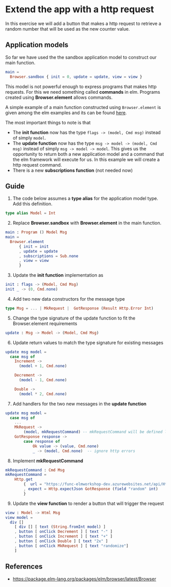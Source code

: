 # Extend the app with a http request

In this exercise we will add a button that makes a http request to retrieve a random number that will be used as the new counter value.

## Application models

So far we have used the the sandbox application model to construct our main function.

```elm
main =
  Browser.sandbox { init = 0, update = update, view = view }
```

This model is not powerful enough to express programs that makes http requests. For this we need something called **commands** in elm. Programs created using **Browser.element** allows commands.

A simple example of a main function constructed using ```Browser.element``` is given among the elm examples and its can be found [here](https://elm-lang.org/examples/book).

The most important things to note is that
* The **init function** now has the type ```flags -> (model, Cmd msg)``` instead of simply ```model```.
* The **update function** now has the type ```msg -> model -> (model, Cmd msg)``` instead of simply ```msg -> model -> model```. This gives us the opportunity to return both a new application model and a command that the elm framework will execute for us. In this example we will create a http request command.
* There is a new **subscriptions function** (not needed now)

## Guide

1. The code below assumes a **type alias** for the application model type. Add this definition.

```elm
type alias Model = Int
```

2. Replace **Browser.sandbox** with **Browser.element** in the main function.

```elm
main : Program () Model Msg
main =
  Browser.element
      { init = init
      , update = update
      , subscriptions = Sub.none
      , view = view
      }
```

3. Update the **init function** implementation as

```elm
init : flags -> (Model, Cmd Msg)
init _ -> (0, Cmd.none)
```

4. Add two new data constructors for the message type

```elm
type Msg = ... | MkRequest |  GotResponse (Result Http.Error Int)
```

5. Change the type signature of the update function to fit the Browser.element requirements

```elm
update : Msg -> Model -> (Model, Cmd Msg)
```

6. Update return values to match the type signature for existing messages

```elm
update msg model =
  case msg of
    Increment ->
      (model + 1, Cmd.none)

    Decrement ->
      (model - 1, Cmd.none)

    Double ->
      (model * 2, Cmd.none)
```

7. Add handlers for the two new messages in the **update function** 

```elm
update msg model =
  case msg of
    ...
    MkRequest -> 
        (model, mkRequestCommand) -- mkRequestCommand will be defined later
    GotResponse response ->
        case response of
            Ok value -> (value, Cmd.none)
            _ -> (model, Cmd.none)  -- ignore http errors
```

8. Implement **mkRequestCommand**

```elm
mkRequestCommand : Cmd Msg
mkRequestCommand = 
    Http.get
        {  url = "https://func-elmworkshop-dev.azurewebsites.net/api/HttpTrigger1?code="
        , expect = Http.expectJson GotResponse (field "random" int)
        }
```

9. Update the **view function** to render a button that will trigger the request

```elm
view : Model -> Html Msg
view model =
  div []
    [ div [] [ text (String.fromInt model) ]
    , button [ onClick Decrement ] [ text "-" ]
    , button [ onClick Increment ] [ text "+" ]
    , button [ onClick Double ] [ text "2x" ]
    , button [ onClick MkRequest ] [ text "randomize"]
    ]
```

## References
* https://package.elm-lang.org/packages/elm/browser/latest/Browser